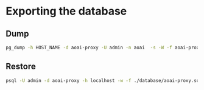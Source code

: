 # Exporting the database

## Dump

```bash
pg_dump -h HOST_NAME -d aoai-proxy -U admin -n aoai  -s -W -f aoai-proxy.sql
```

## Restore

```bash
psql -U admin -d aoai-proxy -h localhost -w -f ./database/aoai-proxy.sql
```
